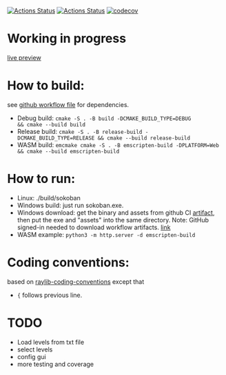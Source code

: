 [![Actions Status](https://github.com/casavaca/raylib-games-sokoban/actions/workflows/cmake-multi-platform.yml/badge.svg)](https://github.com/casavaca/raylib-games-sokoban/actions/workflows/cmake-multi-platform.yml)
[![Actions Status](https://github.com/casavaca/raylib-games-sokoban/actions/workflows/cmake-emscripten.yml/badge.svg)](https://github.com/casavaca/raylib-games-sokoban/actions/workflows/cmake-emscripten.yml)
[![codecov](https://codecov.io/gh/casavaca/raylib-games-sokoban/graph/badge.svg)](https://codecov.io/gh/casavaca/raylib-games-sokoban)

# Working in progress

[live preview](https://casavaca.github.io/raylib-games-sokoban/sokoban.html)

# How to build:

see [github workflow file](https://github.com/casavaca/raylib-games-sokoban/blob/master/.github/workflows/cmake-multi-platform.yml) for dependencies.

+ Debug build:   `cmake -S . -B build -DCMAKE_BUILD_TYPE=DEBUG           && cmake --build build`
+ Release build: `cmake -S . -B release-build -DCMAKE_BUILD_TYPE=RELEASE && cmake --build release-build`
+ WASM build:    `emcmake cmake -S . -B emscripten-build -DPLATFORM=Web  && cmake --build emscripten-build`

# How to run:

+ Linux: ./build/sokoban
+ Windows build: just run sokoban.exe.
+ Windows download: get the binary and assets from github CI [artifact](https://github.com/casavaca/raylib-games-sokoban/actions/workflows/cmake-multi-platform.yml), then put the exe and "assets" into the same directory. Note: GitHub signed-in needed to download workflow artifacts. [link](https://docs.github.com/en/actions/managing-workflow-runs/downloading-workflow-artifacts)
+ WASM example: `python3 -m http.server -d emscripten-build`

# Coding conventions:

based on [raylib-coding-conventions](https://github.com/raysan5/raylib/wiki/raylib-coding-conventions)
except that

+ `{` follows previous line.

# TODO

+ Load levels from txt file
+ select levels
+ config gui
+ more testing and coverage
